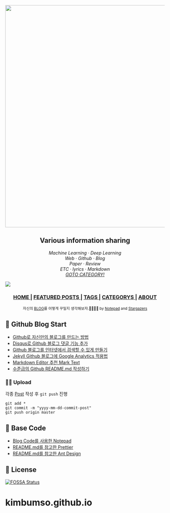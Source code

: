 <p align="center">
  <a href="https://kimbumso.github.io/">
    <img width=700 src="images/main_logo.png">
  </a>
</p>

<h2 align="center">Various information sharing</h4>

<p align="center">
  </a> 
    </a>
  <em>
    Machine Learning
    · Deep Learning
  </em>
  <br />
  <em>
    Web
    · Github
    · Blog
  </em>
  <br />
  <em>
    Paper
    · Review
  </em>
  <br />
  <em>
    ETC
    · lyrics
    · Markdown
  </em>
  <br />
  <em>
    <a href="https://kimbumso.github.io/categories/">
      GOTO CATEGORY!
    </a>
  </em>
</p>


<p align="center">

![](images/main.gif) 

</p>

<div align="center">
  <h3>
    <a href="https://kimbumso.github.io/">
      HOME
    </a>
    <span> | </span>
    <a href="https://kimbumso.github.io/featured/">
      FEATURED POSTS
    </a>
    <span> | </span>
    <a href="https://kimbumso.github.io/tags/">
      TAGS
    </a>
    <span> | </span>
    <a href="https://kimbumso.github.io/categories/">
      CATEGORYS
    </a>
    <span> | </span>
    <a href="https://kimbumso.github.io/about/">
      ABOUT
    </a>
  </h3>
</div>

<div align="center">
    <sub> 자신의 <a href="https://github.com/newhiwoong/newhiwoong.github.io/network/members">BLOG</a>를 어떻게 꾸밀지 생각해보자.🙇‍♂️🙇‍♀️ by <a href="https://github.com/hmfaysal/Notepad">Notepad</a> and <a href="https://github.com/newhiwoong/newhiwoong.github.io/stargazers">Stargazers</a>  </sub>
</div>

## 📖 Github Blog Start

-  [Github로 자신만의 블로그를 만드는 방법](https://newhiwoong.github.io/webdevelopment/%EB%B8%94%EB%A1%9C%EA%B7%B8-%EC%A0%9C%EC%9E%91%EB%B2%95)
-  [Disqus로 Github 블로그 댓글 기능 추가](https://newhiwoong.github.io/webdevelopment/Disqus%EB%A1%9C-Github-%EB%B8%94%EB%A1%9C%EA%B7%B8-%EB%8C%93%EA%B8%80-%EA%B8%B0%EB%8A%A5-%EC%B6%94%EA%B0%80)
-  [Github 블로그를 인터넷에서 검색할 수 있게 만들기](https://newhiwoong.github.io/webdevelopment/Github-%EB%B8%94%EB%A1%9C%EA%B7%B8%EB%A5%BC-%EA%B2%80%EC%83%89-%EA%B0%80%EB%8A%A5%ED%95%98%EA%B2%8C-%EB%A7%8C%EB%93%A4%EA%B8%B0)
-  [Jekyll Github 블로그에 Google Analytics 적용법](https://newhiwoong.github.io/webdevelopment/%EB%B8%94%EB%A1%9C%EA%B7%B8%EC%97%90-Google-Analytics-%EC%A0%81%EC%9A%A9%EB%B2%95)
-  [Markdown Editor 추천 Mark Text](https://newhiwoong.github.io/%EA%B8%B0%ED%83%80%20%EC%A0%95%EB%B3%B4%20%EA%B3%B5%EC%9C%A0/Markdown-Editor-%EC%B6%94%EC%B2%9C-Mark-Text)
-  [수준급의 Github README.md 작성하기](https://newhiwoong.github.io/%EA%B8%B0%ED%83%80%20%EC%A0%95%EB%B3%B4%20%EA%B3%B5%EC%9C%A0/%EC%88%98%EC%A4%80%EA%B8%89%EC%9D%98-Github-README.md-%EC%9E%91%EC%84%B1%ED%95%98%EA%B8%B0)

### 👨‍💻 Upload
각종 [Post](https://github.com/newhiwoong/newhiwoong.github.io/tree/master/_posts) 작성 후 `git push` 진행  
```
git add *
git commit -m "yyyy-mm-dd-commit-post"
git push origin master
```

## 💫 Base Code 
- [Blog Code를 사용한 Notepad](https://github.com/hmfaysal/Notepad)
- [README.md를 참고한 Prettier](https://github.com/prettier/prettier)
- [README.md를 참고한 Ant Design](https://github.com/ant-design/ant-design)

## 📜 License
[![FOSSA Status](https://app.fossa.io/api/projects/git%2Bgithub.com%2Fnewhiwoong%2Fnewhiwoong.github.io.svg?type=large)](https://app.fossa.io/projects/git%2Bgithub.com%2Fnewhiwoong%2Fnewhiwoong.github.io?ref=badge_large)
# kimbumso.github.io
